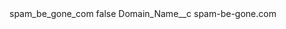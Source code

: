 <?xml version="1.0" encoding="UTF-8"?>
<CustomMetadata xmlns="http://soap.sforce.com/2006/04/metadata" xmlns:xsi="http://www.w3.org/2001/XMLSchema-instance" xmlns:xsd="http://www.w3.org/2001/XMLSchema">
    <label>spam_be_gone_com</label>
    <protected>false</protected>
    <values>
        <field>Domain_Name__c</field>
        <value xsi:type="xsd:string">spam-be-gone.com</value>
    </values>
</CustomMetadata>
